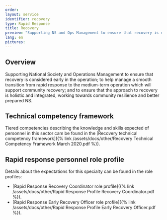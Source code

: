 ```yaml
---
order: 
layout: service
identifier: recovery
type: Rapid Response
title: Recovery
preview: "Supporting NS and Ops Management to ensure that recovery is considered early in the operation."
lang: en
pictures:
---
```


## Overview

Supporting National Society and Operations Management to ensure that recovery is considered early in the operation; to help manage a smooth transition from rapid response to the medium-term operation which will support community recovery; and to ensure that the approach to recovery is holistic and integrated, working towards community resilience and better prepared NS.

## Technical competency framework

Tiered competencies describing the knowledge and skills expected of personnel in this sector cam be found in the [Recovery technical competency framework]({% link /assets/docs/other/Recovery Technical Competency Framework March 2020.pdf %}).

## Rapid response personnel role profile

Details about the expectations for this specialty can be found in the role profiles:

- [Rapid Response Recovery Coordinator role profile]({% link /assets/docs/other/Rapid Response Profile Recovery Coordinator.pdf %}).
- [Rapid Response Early Recovery Officer role profile]({% link /assets/docs/other/Rapid Response Profile Early Recovery Officer.pdf %}).

